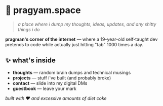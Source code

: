 # 🚀 pragyam.space

> *a place where i dump my thoughts, ideas, updates, and any shitty things i do*

**pragman's corner of the internet** — where a 19-year-old self-taught dev pretends to code while actually just hitting "tab" 1000 times a day.

## ✨ what's inside

- **thoughts** — random brain dumps and technical musings
- **projects** — stuff i've built (and probably broke)
- **contact** — slide into my digital DMs
- **guestbook** — leave your mark


*built with ❤️ and excessive amounts of diet coke*
